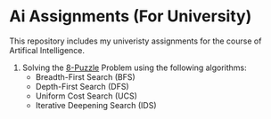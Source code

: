 # Ai Assignments (For University)

This repository includes my univeristy assignments for the course of Artifical Intelligence.

1. Solving the [8-Puzzle](https://www.aiai.ed.ac.uk/~gwickler/eightpuzzle-inf.html) Problem using the following algorithms:
   * Breadth-First Search (BFS)
   * Depth-First Search (DFS)
   * Uniform Cost Search (UCS)
   * Iterative Deepening Search (IDS)
